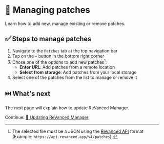 # 🧩 Managing patches

Learn how to add new, manage existing or remove patches.

## ✅ Steps to manage patches

1. Navigate to the `Patches` tab at the top navigation bar
2. Tap on the `+` button in the bottom right corner
3. Chose one of the options to add new patches[^1]:
   - **Enter URL**: Add patches from a remote location
   - **Select from storage**: Add patches from your local storage
4. Select one of the patches from the list to manage or remove it

[^1]: The selected file must be a JSON using the [ReVanced API](https://github.com/revanced/revanced-api) format
(Example: `https://api.revanced.app/v4/patches`).

## ⏭️ What's next

The next page will explain how to update ReVanced Manager.

Continue: [🔄 Updating ReVanced Manager](2_4_updating.md)

